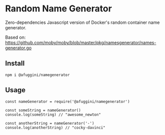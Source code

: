 # Random Name Generator

Zero-dependencies Javascript version of Docker's random container name generator.

Based on: https://github.com/moby/moby/blob/master/pkg/namesgenerator/names-generator.go

## Install

`npm i @afuggini/namegenerator`

## Usage

```
const nameGenerator = require('@afuggini/namegenerator')

const someString = nameGenerator()
console.log(someString) // "awesome_newton"

const anotherString = nameGenerator('-')
console.log(anotherString) // "cocky-davinci"
```
